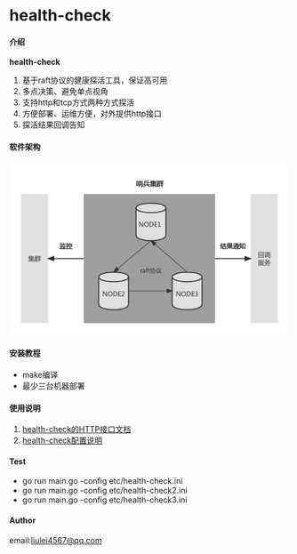 # health-check

#### 介绍
**health-check**
1. 基于raft协议的健康探活工具，保证高可用
2. 多点决策、避免单点视角
3. 支持http和tcp方式两种方式探活
4. 方便部署、运维方便，对外提供http接口
5. 探活结果回调告知

#### 软件架构

![架构图](./docs/assets/health-check.png)

#### 安装教程

+ make编译
+ 最少三台机器部署

#### 使用说明

1.  [health-check的HTTP接口文档](./docs/api.md)
2.  [health-check配置说明](./docs/configuration.md)



#### Test
+ go run main.go -config etc/health-check.ini
+ go run main.go -config etc/health-check2.ini
+ go run main.go -config etc/health-check3.ini

#### Author
email:liulei4567@qq.com